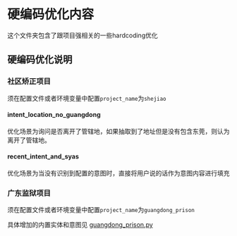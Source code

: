 # 硬编码优化内容

这个文件夹包含了跟项目强相关的一些hardcoding优化

## 硬编码优化说明

### 社区矫正项目

须在配置文件或者环境变量中配置`project_name`为`shejiao`

#### intent_location_no_guangdong

优化场景为询问是否离开了管辖地，如果抽取到了地址但是没有包含东莞，则认为离开了管辖地。

#### recent_intent_and_syas

优化场景为当没有识别到配置的意图时，直接将用户说的话作为意图内容进行填充

### 广东监狱项目

须在配置文件或者环境变量中配置`project_name`为`guangdong_prison`

具体增加的内置实体和意图见 [guangdong_prison.py](./guangdong_prison.py)
